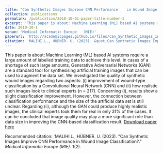```yaml
---
title: "Can Synthetic Images Improve CNN Performance 	in Wound Image Classification?"
collection: publications
permalink: /publication/2010-10-01-paper-title-number-2
excerpt: 'This paper is about: Machine Learning (ML) based AI systems require a large amount of labelled training data to achieve this level. In cases of a shortage of such large amounts, Generative Adversarial Networks (GAN) are a standard tool for synthesising artificial training images that can be used to augment the data set. We investigated the quality of synthetic wound images regarding two aspects: (i) improvement of wound-type classification by a Convolutional Neural Network (CNN) and (ii) how realistic such images look to clinical experts (n = 217). Concerning (i), results show a slight classification improvement. However, the connection between classification performance and the size of the artificial data set is still unclear. Regarding (ii), although the GAN could produce highly realistic images, the clinical experts took them for real in only 31% of the cases. It can be concluded that image quality may play a more significant role than data size in improving the CNN-based classification result.'
date: 2010-10-1
venue: 'Medical Informatic Europe 	(MIE)'
paperurl: 'http://academicpages.github.io/files/Can_Synthetic_Images_Improve_CNN_Performance_in_Wo (1).pdf'
citation: 'MALIHI.L., HÜBNER. U. (2023). &quot;Can Synthetic Images Improve CNN Performance 	in Wound Image Classification?.&quot; <i>Medical Informatic Europe 	(MIE)</i>. 1(2).'
---
```

This paper is about: Machine Learning (ML) based AI systems require a large amount of labelled training data to achieve this level. In cases of a shortage of such large amounts, Generative Adversarial Networks (GAN) are a standard tool for synthesising artificial training images that can be used to augment the data set. We investigated the quality of synthetic wound images regarding two aspects: (i) improvement of wound-type classification by a Convolutional Neural Network (CNN) and (ii) how realistic such images look to clinical experts (n = 217). Concerning (i), results show a slight classification improvement. However, the connection between classification performance and the size of the artificial data set is still unclear. Regarding (ii), although the GAN could produce highly realistic images, the clinical experts took them for real in only 31% of the cases. It can be concluded that image quality may play a more significant role than data size in improving the CNN-based classification result.
[Download paper here](https://pubmed.ncbi.nlm.nih.gov/37203538/)

Recommended citation: 'MALIHI.L., HÜBNER. U. (2023). &quot;Can Synthetic Images Improve CNN Performance 	in Wound Image Classification?.&quot; <i>Medical Informatic Europe 	(MIE)</i>. 1(2).
